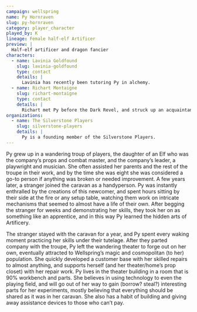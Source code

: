 ```yaml
---
campaign: wellspring
name: Py Hornraven
slug: py-hornraven
category: player_character
played_by: K
lineage: Female half-elf Artificer
preview: |
  Half-elf artificer and dragon fancier
characters:
  - name: Lavinia Goldfound
    slug: lavinia-goldfound
    type: contact
    details: |
      Lavinia has recently been tutoring Py in alchemy.
  - name: Richart Montaigne
    slug: richart-montaigne
    type: contact
    details: |
      Richart met Py before the Dark Revel, and struck up an acquaintance based on a shared love of quality copperware.
organizations:
  - name: The Silverstone Players
    slug: silverstone-players
    details: |
      Py is a founding member of the Silverstone Players.
---
```


Py grew up in a wandering troup of players, the daughter of an Elf who was the company’s props and combat master, and the company’s leader, a playwright and musician. She often assisted her parents and the rest of the troupe in their work, and by the time she was eight she was considered a go-to person if anything was broken or needed improvement. A few years later, a stranger joined the caravan as a handyperson. Py was instantly enthralled by the creations of this newcomer, and spent hours sitting by their side at the fire or any setup table, watching them work on intricate mechanisms that seemed to almost have a life of their own. After begging the stranger for weeks and demonstrating her skills, they took her on as something like an apprentice, and in this way Py learned the hidden arts of Artificery.

The stranger stayed with the caravan for a year, and Py spent every waking moment practicing her skills under their tutelage. After they parted company with the troupe, Py left the wandering theater to forge out on her own, eventually attracted to Wellspring’s magic and cosmopolitan (to her) population. She quickly developed a customer base with her skilled repairs to almost anything, and supports herself (and her theater/home’s prop closet) with her repair work. Py lives in the theater building in a room that is 90% workbench and parts. She believes in using technology to even the playing field, and will go out of her way to gain (borrow? steal?) interesting parts for her experiments, mostly believing that everything should be shared as it was in her caravan. She also has a habit of building and giving away assistance devices to those who can’t pay.
